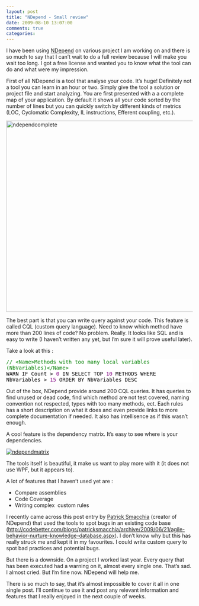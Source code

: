 ```yaml
---
layout: post
title: "NDepend - Small review"
date: 2009-08-10 13:07:00
comments: true
categories: 
---
```


<p>I have been using <a href="http://www.ndepend.com/">NDepend</a> on various project I am working on and there is so much to say that I can&rsquo;t wait to do a full review because I will make you wait too long. I got a free license and wanted you to know what the tool can do and what were my impression.</p>
<p>First of all NDepend is a tool that analyse your code. It&rsquo;s huge! Definitely not a tool you can learn in an hour or two. Simply give the tool a solution or project file and start analyzing. You are first presented with a a complete map of your application. By default it shows all your code sorted by the number of lines but you can quickly switch by different kinds of metrics (LOC, Cyclomatic Complexity, IL instructions, Efferent coupling, etc.).</p>
<p><a title="ndependcomplete" href="http://www.flickr.com/photos/63483657@N00/3724199730/"><img src="http://static.flickr.com/3439/3724199730_0127dffd0b.jpg" border="0" alt="ndependcomplete" width="680" height="516" /></a></p>
<p>The best part is that you can write query against your code. This feature is called CQL (custom query language). Need to know which method have more than 200 lines of code? No problem. Really. It looks like SQL and is easy to write (I haven&rsquo;t written any yet, but I&rsquo;m sure it will prove useful later).</p>
<p>Take a look at this :</p>
<div id="scid:57F11A72-B0E5-49c7-9094-E3A15BD5B5E6:42d5c7d5-dae6-4381-bb88-43e02dd5509e" class="wlWriterSmartContent" style="display:inline;float:none;margin:0;padding:0;">
<pre style="background-color:White;white-space:-moz-pre-wrap; white-space: -pre-wrap; white-space: -o-pre-wrap; white-space: pre-wrap; word-wrap: break-word;overflow: auto;"><span style="color: #008000;">//</span><span style="color: #008000;"> &lt;Name&gt;Methods with too many local variables (NbVariables)&lt;/Name&gt;</span><span style="color: #008000;">
</span><span style="color: #000000;">WARN IF Count </span><span style="color: #000000;">&gt;</span><span style="color: #000000;"> </span><span style="color: #800080;">0</span><span style="color: #000000;"> IN SELECT TOP </span><span style="color: #800080;">10</span><span style="color: #000000;"> METHODS WHERE NbVariables </span><span style="color: #000000;">&gt;</span><span style="color: #000000;"> </span><span style="color: #800080;">15</span><span style="color: #000000;"> ORDER BY NbVariables DESC</span></pre>
<!-- Code inserted with Steve Dunn's Windows Live Writer Code Formatter Plugin.  http://dunnhq.com --></div>
<p>Out of the box, NDepend provide around 200 CQL queries. It has queries to find unused or dead code, find which method are not test covered, naming convention not respected, types with too many methods, ect. Each rules has a short description on what it does and even provide links to more complete documentation if needed. It also has intellisence as if this wasn&rsquo;t enough.</p>
<p>A cool feature is the dependency matrix. It&rsquo;s easy to see where is your dependencies.</p>
<p><a title="ndependmatrix" href="http://www.flickr.com/photos/63483657@N00/3723410225/"><img src="http://static.flickr.com/3420/3723410225_31dfb32f18.jpg" border="0" alt="ndependmatrix" /></a></p>
<p>The tools itself is beautiful, it make us want to play more with it (it does not use WPF, but it appears to).</p>
<p>A lot of features that I haven&rsquo;t used yet are :</p>
<ul>
<li>Compare assemblies</li>
<li>Code Coverage</li>
<li>Writing complex&nbsp; custom rules</li>
</ul>
<p>I recently came across this post entry by <a href="http://codebetter.com/blogs/patricksmacchia/">Patrick Smacchia</a> (creator of NDepend) that used the tools to spot bugs in an existing code base (<a href="http://codebetter.com/blogs/patricksmacchia/archive/2009/06/21/agile-behavior-nurture-knowledge-database.aspx">http://codebetter.com/blogs/patricksmacchia/archive/2009/06/21/agile-behavior-nurture-knowledge-database.aspx</a>). I don&rsquo;t know why but this has really struck me and kept it in my favourites. I could write custom query to spot bad practices and potential bugs.</p>
<p>But there is a downside. On a project I worked last year. Every query that has been executed had a warning on it, almost every single one. That&rsquo;s sad. I almost cried. But I&rsquo;m fine now. NDepend will help me.</p>
<p>There is so much to say, that it&rsquo;s almost impossible to cover it all in one single post. I&rsquo;ll continue to use it and post any relevant information and features that I really enjoyed in the next couple of weeks.</p>